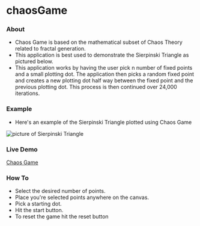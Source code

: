 # chaosGame

### About
- Chaos Game is based on the mathematical subset of Chaos Theory related to fractal generation.
- This application is best used to demonstrate the Sierpinski Triangle as pictured below.
- This application works by having the user pick n number of fixed points and a small plotting dot. The application then picks a random fixed point and creates a new plotting dot half way between the fixed point and the previous plotting dot. This process is then continued over 24,000 iterations.

### Example
- Here&apos;s an example of the Sierpinski Triangle plotted using Chaos Game

![picture of Sierpinski Triangle](https://github.com/bnray53/chaosGame/blob/master/2019-01-03(1).png)

### Live Demo
[Chaos Game](http://www.biketq.com/chaosGame.html "Chaos Game")

### How To
- Select the desired number of points.
- Place you&apos;re selected points anywhere on the canvas.
- Pick a starting dot.
- Hit the start button.
- To reset the game hit the reset button